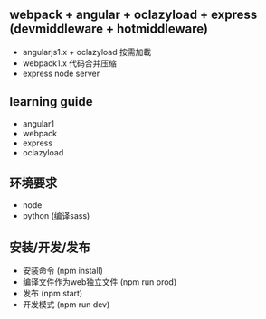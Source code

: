 
## webpack + angular + oclazyload + express (devmiddleware + hotmiddleware)
* angularjs1.x + oclazyload 按需加載
* webpack1.x  代码合并压缩
* express  node server

## learning guide
* angular1
* webpack
* express
* oclazyload

## 环境要求
* node
* python (编译sass)

## 安装/开发/发布
* 安装命令 (npm install)
* 编译文件作为web独立文件 (npm run prod)
* 发布 (npm start)
* 开发模式 (npm run dev)
